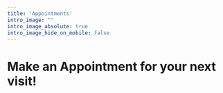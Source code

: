 ```yaml
---
title: 'Appointments'
intro_image: ""
intro_image_absolute: true
intro_image_hide_on_mobile: false
---
```


# Make an Appointment for your next visit!
